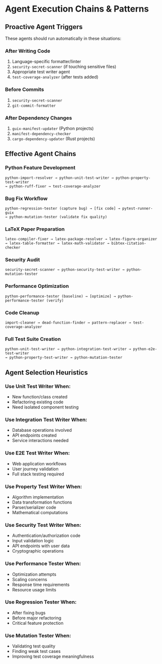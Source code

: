 # Agent Execution Chains & Patterns

## Proactive Agent Triggers
These agents should run automatically in these situations:

### After Writing Code
1. Language-specific formatter/linter
2. `security-secret-scanner` (if touching sensitive files)
3. Appropriate test writer agent
4. `test-coverage-analyzer` (after tests added)

### Before Commits
1. `security-secret-scanner`
2. `git-commit-formatter`

### After Dependency Changes
1. `guix-manifest-updater` (Python projects)
2. `manifest-dependency-checker`
3. `cargo-dependency-updater` (Rust projects)

## Effective Agent Chains

### Python Feature Development
```
python-import-resolver → python-unit-test-writer → python-property-test-writer 
→ python-ruff-fixer → test-coverage-analyzer
```

### Bug Fix Workflow
```
python-regression-tester (capture bug) → [fix code] → pytest-runner-guix 
→ python-mutation-tester (validate fix quality)
```

### LaTeX Paper Preparation
```
latex-compiler-fixer → latex-package-resolver → latex-figure-organizer 
→ latex-table-formatter → latex-math-validator → bibtex-citation-checker
```

### Security Audit
```
security-secret-scanner → python-security-test-writer → python-mutation-tester
```

### Performance Optimization
```
python-performance-tester (baseline) → [optimize] → python-performance-tester (verify)
```

### Code Cleanup
```
import-cleaner → dead-function-finder → pattern-replacer → test-coverage-analyzer
```

### Full Test Suite Creation
```
python-unit-test-writer → python-integration-test-writer → python-e2e-test-writer 
→ python-property-test-writer → python-mutation-tester
```

## Agent Selection Heuristics

### Use Unit Test Writer When:
- New function/class created
- Refactoring existing code
- Need isolated component testing

### Use Integration Test Writer When:
- Database operations involved
- API endpoints created
- Service interactions needed

### Use E2E Test Writer When:
- Web application workflows
- User journey validation
- Full stack testing required

### Use Property Test Writer When:
- Algorithm implementation
- Data transformation functions
- Parser/serializer code
- Mathematical computations

### Use Security Test Writer When:
- Authentication/authorization code
- Input validation logic
- API endpoints with user data
- Cryptographic operations

### Use Performance Tester When:
- Optimization attempts
- Scaling concerns
- Response time requirements
- Resource usage limits

### Use Regression Tester When:
- After fixing bugs
- Before major refactoring
- Critical feature protection

### Use Mutation Tester When:
- Validating test quality
- Finding weak test cases
- Improving test coverage meaningfulness